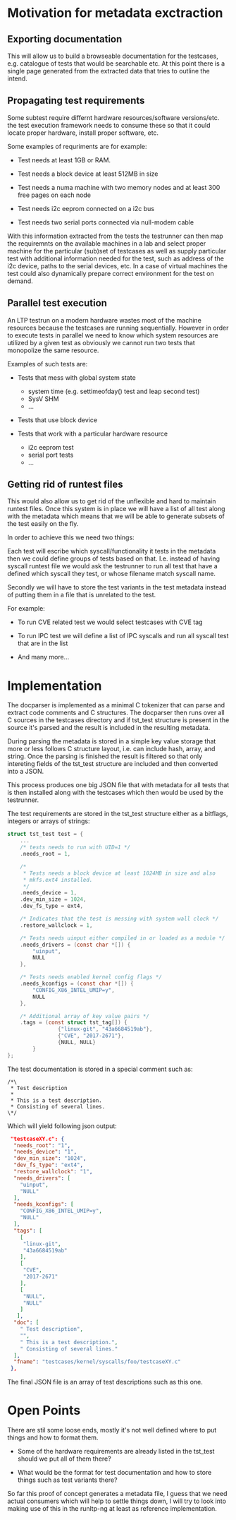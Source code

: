 Motivation for metadata exctraction
===================================

Exporting documentation
-----------------------

This will allow us to build a browseable documentation for the testcases, e.g.
catalogue of tests that would be searchable etc. At this point there is a
single page generated from the extracted data that tries to outline the intend.


Propagating test requirements
-----------------------------

Some subtest require differnt hardware resources/software versions/etc. the
test execution framework needs to consume these so that it could locate proper
hardware, install proper software, etc.

Some examples of requriments are for example:

* Test needs at least 1GB or RAM.

* Test needs a block device at least 512MB in size

* Test needs a numa machine with two memory nodes and at least 300 free pages on each node

* Test needs i2c eeprom connected on a i2c bus

* Test needs two serial ports connected via null-modem cable


With this information extracted from the tests the testrunner can then map the
requiremnts on the available machines in a lab and select proper machine for
the particular (sub)set of testcases as well as supply particular test with
additional information needed for the test, such as address of the i2c device,
paths to the serial devices, etc. In a case of virtual machines the test could
also dynamically prepare correct environment for the test on demand.


Parallel test execution
-----------------------

An LTP testrun on a modern hardware wastes most of the machine resources
because the testcases are running sequentially. However in order to execute
tests in parallel we need to know which system resources are utilized by a
given test as obviously we cannot run two tests that monopolize the same
resource.

Examples of such tests are:

* Tests that mess with global system state
   - system time (e.g. settimeofday() test and leap second test)
   - SysV SHM
   - ...

* Tests that use block device

* Tests that work with a particular hardware resource
  - i2c eeprom test
  - serial port tests
  - ...


Getting rid of runtest files
----------------------------

This would also allow us to get rid of the unflexible and hard to maintain
runtest files. Once this system is in place we will have a list of all test
along with the metadata which means that we will be able to generate subsets of
the test easily on the fly.

In order to achieve this we need two things:

Each test will escribe which syscall/functionality it tests in the metadata
then we could define groups of tests based on that. I.e. instead of having
syscall runtest file we would ask the testrunner to run all test that have a
defined which syscall they test, or whose filename match syscall name.

Secondly we will have to store the test variants in the test metadata instead
of putting them in a file that is unrelated to the test.

For example:

* To run CVE related test we would select testcases with CVE tag

* To run IPC test we will define a list of IPC syscalls and run all syscall
  test that are in the list

* And many more...

Implementation
==============

The docparser is implemented as a minimal C tokenizer that can parse and
extract code comments and C structures. The docparser then runs over all C
sources in the testcases directory and if tst\_test structure is present in the
source it's parsed and the result is included in the resulting metadata.

During parsing the metadata is stored in a simple key value storage that more
or less follows C structure layout, i.e. can include hash, array, and string.
Once the parsing is finished the result is filtered so that only intereting
fields of the tst\_test structure are included and then converted into a JSON.

This process produces one big JSON file that with metadata for all tests that
is then installed along with the testcases which then would be used by the
testrunner.

The test requirements are stored in the tst\_test structure either as a
bitflags, integers or arrays of strings:

```c
struct tst_test test = {
	...
	/* tests needs to run with UID=1 */
	.needs_root = 1,

	/*
	 * Tests needs a block device at least 1024MB in size and also
	 * mkfs.ext4 installed.
	 */
	.needs_device = 1,
	.dev_min_size = 1024,
	.dev_fs_type = ext4,

	/* Indicates that the test is messing with system wall clock */
	.restore_wallclock = 1,

	/* Tests needs uinput either compiled in or loaded as a module */
	.needs_drivers = (const char *[]) {
		"uinput",
		NULL
	},

	/* Tests needs enabled kernel config flags */
	.needs_kconfigs = (const char *[]) {
		"CONFIG_X86_INTEL_UMIP=y",
		NULL
	},

	/* Additional array of key value pairs */
	.tags = (const struct tst_tag[]) {
                {"linux-git", "43a6684519ab"},
                {"CVE", "2017-2671"},
                {NULL, NULL}
        }
};
```

The test documentation is stored in a special comment such as:

```
/*\
 * Test description
 *
 * This is a test description.
 * Consisting of several lines.
\*/
```

Which will yield following json output:

```json
 "testcaseXY.c": {
  "needs_root": "1",
  "needs_device": "1",
  "dev_min_size": "1024",
  "dev_fs_type": "ext4",
  "restore_wallclock": "1",
  "needs_drivers": [
    "uinput",
    "NULL"
  ],
  "needs_kconfigs": [
    "CONFIG_X86_INTEL_UMIP=y",
    "NULL"
  ],
  "tags": [
    [
     "linux-git",
     "43a6684519ab"
    ],
    [
     "CVE",
     "2017-2671"
    ],
    [
     "NULL",
     "NULL"
    ]
   ],
  "doc": [
    " Test description",
    "",
    " This is a test description.",
    " Consisting of several lines."
  ],
  "fname": "testcases/kernel/syscalls/foo/testcaseXY.c"
 },
```

The final JSON file is an array of test descriptions such as this one.

Open Points
===========

There are stil some loose ends, mostly it's not well defined where to put
things and how to format them.

* Some of the hardware requirements are already listed in the tst\_test should
  we put all of them there?

* What would be the format for test documentation and how to store things such
  as test variants there?

So far this proof of concept generates a metadata file, I guess that we need
actual consumers which will help to settle things down, I will try to look into
making use of this in the runltp-ng at least as reference implementation.
